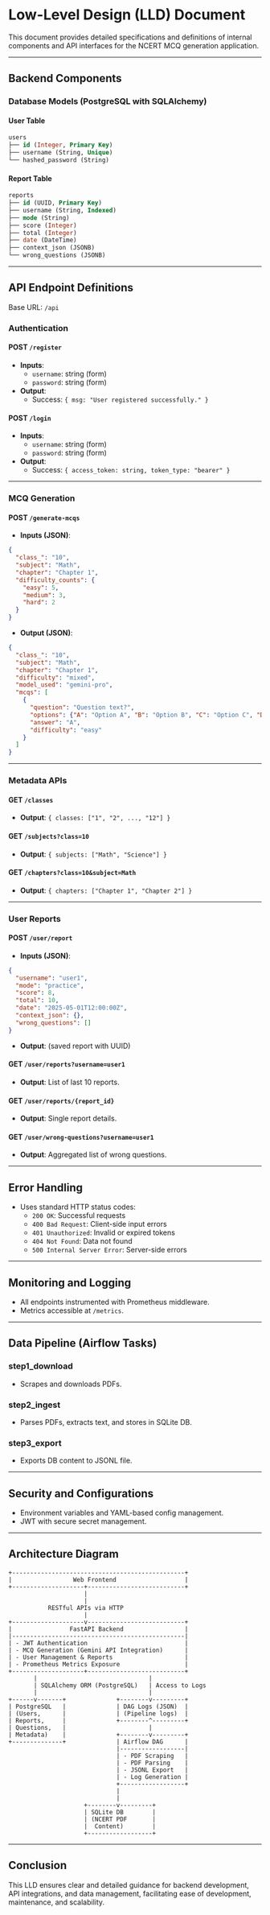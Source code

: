 # Low-Level Design (LLD) Document

This document provides detailed specifications and definitions of internal components and API interfaces for the NCERT MCQ generation application.

---

## Backend Components

### Database Models (PostgreSQL with SQLAlchemy)

#### User Table

```sql
users
├── id (Integer, Primary Key)
├── username (String, Unique)
└── hashed_password (String)
```

#### Report Table

```sql
reports
├── id (UUID, Primary Key)
├── username (String, Indexed)
├── mode (String)
├── score (Integer)
├── total (Integer)
├── date (DateTime)
├── context_json (JSONB)
└── wrong_questions (JSONB)
```

---

## API Endpoint Definitions

Base URL: `/api`

### Authentication

#### POST `/register`

- **Inputs**:
  - `username`: string (form)
  - `password`: string (form)
- **Output**:
  - Success: `{ msg: "User registered successfully." }`

#### POST `/login`

- **Inputs**:
  - `username`: string (form)
  - `password`: string (form)
- **Output**:
  - Success: `{ access_token: string, token_type: "bearer" }`

---

### MCQ Generation

#### POST `/generate-mcqs`

- **Inputs (JSON)**:

```json
{
  "class_": "10",
  "subject": "Math",
  "chapter": "Chapter 1",
  "difficulty_counts": {
    "easy": 5,
    "medium": 3,
    "hard": 2
  }
}
```

- **Output (JSON)**:

```json
{
  "class_": "10",
  "subject": "Math",
  "chapter": "Chapter 1",
  "difficulty": "mixed",
  "model_used": "gemini-pro",
  "mcqs": [
    {
      "question": "Question text?",
      "options": {"A": "Option A", "B": "Option B", "C": "Option C", "D": "Option D"},
      "answer": "A",
      "difficulty": "easy"
    }
  ]
}
```

---

### Metadata APIs

#### GET `/classes`

- **Output**: `{ classes: ["1", "2", ..., "12"] }`

#### GET `/subjects?class=10`

- **Output**: `{ subjects: ["Math", "Science"] }`

#### GET `/chapters?class=10&subject=Math`

- **Output**: `{ chapters: ["Chapter 1", "Chapter 2"] }`

---

### User Reports

#### POST `/user/report`

- **Inputs (JSON)**:

```json
{
  "username": "user1",
  "mode": "practice",
  "score": 8,
  "total": 10,
  "date": "2025-05-01T12:00:00Z",
  "context_json": {},
  "wrong_questions": []
}
```
- **Output**: (saved report with UUID)

#### GET `/user/reports?username=user1`

- **Output**: List of last 10 reports.

#### GET `/user/reports/{report_id}`

- **Output**: Single report details.

#### GET `/user/wrong-questions?username=user1`

- **Output**: Aggregated list of wrong questions.

---

## Error Handling

- Uses standard HTTP status codes:
  - `200 OK`: Successful requests
  - `400 Bad Request`: Client-side input errors
  - `401 Unauthorized`: Invalid or expired tokens
  - `404 Not Found`: Data not found
  - `500 Internal Server Error`: Server-side errors

---

## Monitoring and Logging

- All endpoints instrumented with Prometheus middleware.
- Metrics accessible at `/metrics`.

---

## Data Pipeline (Airflow Tasks)

### step1_download

- Scrapes and downloads PDFs.

### step2_ingest

- Parses PDFs, extracts text, and stores in SQLite DB.

### step3_export

- Exports DB content to JSONL file.

---

## Security and Configurations

- Environment variables and YAML-based config management.
- JWT with secure secret management.

---

## Architecture Diagram

```plaintext
+------------------------------------------------+
|                 Web Frontend                   |
+--------------------+---------------------------+
                     |
                     |
           RESTful APIs via HTTP
                     |
+--------------------v---------------------------+
|                FastAPI Backend                 |
|------------------------------------------------|
| - JWT Authentication                           |
| - MCQ Generation (Gemini API Integration)      |
| - User Management & Reports                    |
| - Prometheus Metrics Exposure                  |
+--------------------+---------------------------+
       |                               |
       | SQLAlchemy ORM (PostgreSQL)   | Access to Logs
       |                               |
+------v-------+              +--------v---------+
| PostgreSQL   |              | DAG Logs (JSON)  |
| (Users,      |              | (Pipeline logs)  |
| Reports,     |              +--------^---------+
| Questions,   |                       |
| Metadata)    |              +--------v---------+
+--------------+              | Airflow DAG      |
                              |------------------|
                              | - PDF Scraping   |
                              | - PDF Parsing    |
                              | - JSONL Export   |
                              | - Log Generation |
                              +------------------+
                              |
                              |
                     +--------v---------+
                     | SQLite DB        |
                     | (NCERT PDF       |
                     |  Content)        |
                     +------------------+
```

---

## Conclusion

This LLD ensures clear and detailed guidance for backend development, API integrations, and data management, facilitating ease of development, maintenance, and scalability.
